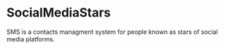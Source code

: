 # SocialMediaStars
SMS is a contacts managment system for people known as stars of social media platforms.
